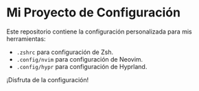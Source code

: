 # Mi Proyecto de Configuración

Este repositorio contiene la configuración personalizada para mis herramientas:

- `.zshrc` para configuración de Zsh.
- `.config/nvim` para configuración de Neovim.
- `.config/hypr` para configuración de Hyprland.

¡Disfruta de la configuración!
